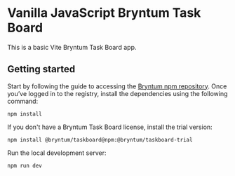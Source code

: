 # Vanilla JavaScript Bryntum Task Board 

This is a basic Vite Bryntum Task Board app.

## Getting started 

Start by following the guide to accessing the [Bryntum npm repository](https://bryntum.com/products/taskboard/docs/guide/TaskBoard/npm-repository). Once you’ve logged in to the registry, install the dependencies using the following command:

```shell
npm install
```

If you don't have a Bryntum Task Board license, install the trial version:

```shell
npm install @bryntum/taskboard@npm:@bryntum/taskboard-trial
```

Run the local development server:

```shell
npm run dev
```